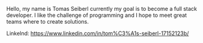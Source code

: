 Hello, my name is Tomas Seiberl currently my goal is to become a full stack developer.
I like the challenge of programming and I hope to meet great teams where to create solutions.

Linkelnd: https://www.linkedin.com/in/tom%C3%A1s-seiberl-17152123b/
